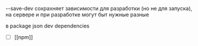 

--save-dev сохрахняет зависимости для разработки (но не для запуска), на сервере и при разработке могут быт нужные разные

в package json dev dependencies

- [ ] [[npm]]